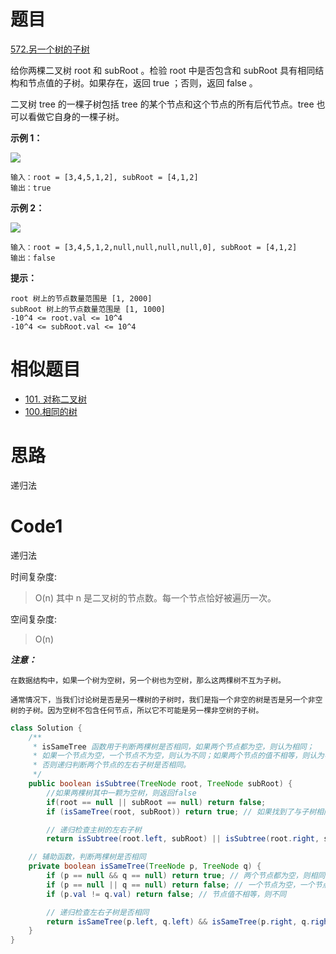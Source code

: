 # 题目
[572.另一个树的子树](https://leetcode.cn/problems/subtree-of-another-tree/)

给你两棵二叉树 root 和 subRoot 。检验 root 中是否包含和 subRoot 具有相同结构和节点值的子树。如果存在，返回 true ；否则，返回 false 。

二叉树 tree 的一棵子树包括 tree 的某个节点和这个节点的所有后代节点。tree 也可以看做它自身的一棵子树。



**示例 1：**

![](https://assets.leetcode.com/uploads/2021/04/28/subtree1-tree.jpg)

``` 
输入：root = [3,4,5,1,2], subRoot = [4,1,2]
输出：true
```
**示例 2：**

![](https://assets.leetcode.com/uploads/2021/04/28/subtree2-tree.jpg)

``` 
输入：root = [3,4,5,1,2,null,null,null,null,0], subRoot = [4,1,2]
输出：false
```


**提示：**

``` 
root 树上的节点数量范围是 [1, 2000]
subRoot 树上的节点数量范围是 [1, 1000]
-10^4 <= root.val <= 10^4
-10^4 <= subRoot.val <= 10^4
```

# 相似题目
* [101. 对称二叉树](https://leetcode.cn/problems/symmetric-tree/)
* [100.相同的树](https://leetcode.cn/problems/same-tree/)


# 思路
递归法

# Code1
递归法

时间复杂度:
>O(n)  其中 n 是二叉树的节点数。每一个节点恰好被遍历一次。

空间复杂度:
> O(n)  

**_注意：_**
```
在数据结构中，如果一个树为空树，另一个树也为空树，那么这两棵树不互为子树。

通常情况下，当我们讨论树是否是另一棵树的子树时，我们是指一个非空的树是否是另一个非空树的子树。因为空树不包含任何节点，所以它不可能是另一棵非空树的子树。
```
```java
class Solution {
    /**
     * isSameTree 函数用于判断两棵树是否相同，如果两个节点都为空，则认为相同；
     * 如果一个节点为空，一个节点不为空，则认为不同；如果两个节点的值不相等，则认为不同；
     * 否则递归判断两个节点的左右子树是否相同。
     */
    public boolean isSubtree(TreeNode root, TreeNode subRoot) {
        //如果两棵树其中一颗为空树，则返回false
        if(root == null || subRoot == null) return false;
        if (isSameTree(root, subRoot)) return true; // 如果找到了与子树相同的树，直接返回true

        // 递归检查主树的左右子树
        return isSubtree(root.left, subRoot) || isSubtree(root.right, subRoot);    }

    // 辅助函数，判断两棵树是否相同
    private boolean isSameTree(TreeNode p, TreeNode q) {
        if (p == null && q == null) return true; // 两个节点都为空，则相同
        if (p == null || q == null) return false; // 一个节点为空，一个节点不为空，则不同
        if (p.val != q.val) return false; // 节点值不相等，则不同

        // 递归检查左右子树是否相同
        return isSameTree(p.left, q.left) && isSameTree(p.right, q.right);
    }
}

```